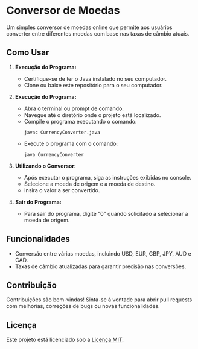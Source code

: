# Conversor de Moedas

Um simples conversor de moedas online que permite aos usuários converter entre diferentes moedas com base nas taxas de câmbio atuais.

## Como Usar

1. **Execução do Programa:**
   - Certifique-se de ter o Java instalado no seu computador.
   - Clone ou baixe este repositório para o seu computador.

2. **Execução do Programa:**
   - Abra o terminal ou prompt de comando.
   - Navegue até o diretório onde o projeto está localizado.
   - Compile o programa executando o comando:
     ```
     javac CurrencyConverter.java
     ```
   - Execute o programa com o comando:
     ```
     java CurrencyConverter
     ```

3. **Utilizando o Conversor:**
   - Após executar o programa, siga as instruções exibidas no console.
   - Selecione a moeda de origem e a moeda de destino.
   - Insira o valor a ser convertido.

4. **Sair do Programa:**
   - Para sair do programa, digite "0" quando solicitado a selecionar a moeda de origem.

## Funcionalidades

- Conversão entre várias moedas, incluindo USD, EUR, GBP, JPY, AUD e CAD.
- Taxas de câmbio atualizadas para garantir precisão nas conversões.

## Contribuição

Contribuições são bem-vindas! Sinta-se à vontade para abrir pull requests com melhorias, correções de bugs ou novas funcionalidades.

## Licença

Este projeto está licenciado sob a [Licença MIT](LICENSE).
